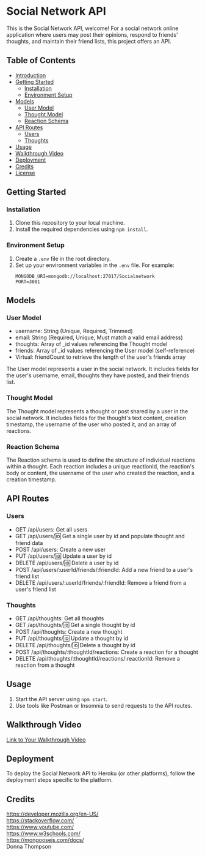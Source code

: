 # Social Network API

This is the Social Network API, welcome! For a social network online application where users may post their opinions, respond to friends' thoughts, and maintain their friend lists, this project offers an API.

## Table of Contents

- [Introduction](#social-network-api)
- [Getting Started](#getting-started)
  - [Installation](#installation)
  - [Environment Setup](#environment-setup)
- [Models](#models)
  - [User Model](#user-model)
  - [Thought Model](#thought-model)
  - [Reaction Schema](#reaction-schema)
- [API Routes](#api-routes)
  - [Users](#users)
  - [Thoughts](#thoughts)
- [Usage](#usage)
- [Walkthrough Video](#walkthrough-video)
- [Deployment](#deployment)
- [Credits](#credits)
- [License](#license)

## Getting Started

### Installation

1. Clone this repository to your local machine.
2. Install the required dependencies using `npm install`.

### Environment Setup

1. Create a `.env` file in the root directory.
2. Set up your environment variables in the `.env` file. For example:
   ```env
   MONGODB_URI=mongodb://localhost:27017/Socialnetwork
   PORT=3001
   ```

## Models

### User Model

- username: String (Unique, Required, Trimmed)
- email: String (Required, Unique, Must match a valid email address)
- thoughts: Array of \_id values referencing the Thought model
- friends: Array of \_id values referencing the User model (self-reference)
- Virtual: friendCount to retrieve the length of the user's friends array

The User model represents a user in the social network. It includes fields for the user's username, email, thoughts they have posted, and their friends list.

### Thought Model

The Thought model represents a thought or post shared by a user in the social network. It includes fields for the thought's text content, creation timestamp, the username of the user who posted it, and an array of reactions.

### Reaction Schema

The Reaction schema is used to define the structure of individual reactions within a thought. Each reaction includes a unique reactionId, the reaction's body or content, the username of the user who created the reaction, and a creation timestamp.

## API Routes

### Users

- GET /api/users: Get all users
- GET /api/users/:id: Get a single user by id and populate thought and friend data
- POST /api/users: Create a new user
- PUT /api/users/:id: Update a user by id
- DELETE /api/users/:id: Delete a user by id
- POST /api/users/:userId/friends/:friendId: Add a new friend to a user's friend list
- DELETE /api/users/:userId/friends/:friendId: Remove a friend from a user's friend list

### Thoughts

- GET /api/thoughts: Get all thoughts
- GET /api/thoughts/:id: Get a single thought by id
- POST /api/thoughts: Create a new thought
- PUT /api/thoughts/:id: Update a thought by id
- DELETE /api/thoughts/:id: Delete a thought by id
- POST /api/thoughts/:thoughtId/reactions: Create a reaction for a thought
- DELETE /api/thoughts/:thoughtId/reactions/:reactionId: Remove a reaction from a thought

## Usage

1. Start the API server using `npm start`.
2. Use tools like Postman or Insomnia to send requests to the API routes.

## Walkthrough Video

[Link to Your Walkthrough Video](#)

## Deployment

To deploy the Social Network API to Heroku (or other platforms), follow the deployment steps specific to the platform.

## Credits

https://developer.mozilla.org/en-US/ <br/>
https://stackoverflow.com/ <br/>
https://www.youtube.com/ <br/>
https://www.w3schools.com/ <br/>
https://mongoosejs.com/docs/ <br/>
Donna Thompson
